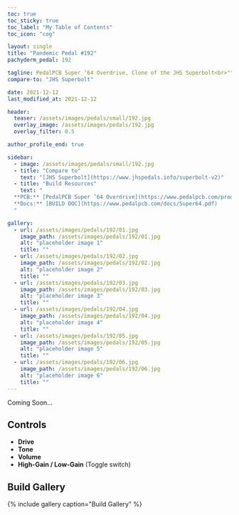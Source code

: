 ```yaml
---
toc: true
toc_sticky: true
toc_label: "My Table of Contents"
toc_icon: "cog"

layout: single
title: "Pandemic Pedal #192"
pachyderm_pedal: 192

tagline: PedalPCB Super ’64 Overdrive, Clone of the JHS Superbolt<br>"" - 
compare-to: "JHS Superbolt"

date: 2021-12-12
last_modified_at: 2021-12-12

header:
  teaser: /assets/images/pedals/small/192.jpg
  overlay_image: /assets/images/pedals/192.jpg
  overlay_filter: 0.5

author_profile_end: true

sidebar:
  - image: /assets/images/pedals/small/192.jpg
  - title: "Compare to"
    text: "[JHS Superbolt](https://www.jhspedals.info/superbolt-v2)"
  - title: "Build Resources"
    text: "
  **PCB:** [PedalPCB Super ’64 Overdrive](https://www.pedalpcb.com/product/super64/)<br>
  **Docs:** [BUILD DOC](https://www.pedalpcb.com/docs/Super64.pdf)
  "

gallery:
  - url: /assets/images/pedals/192/01.jpg
    image_path: /assets/images/pedals/192/01.jpg
    alt: "placeholder image 1"
    title: ""
  - url: /assets/images/pedals/192/02.jpg
    image_path: /assets/images/pedals/192/02.jpg
    alt: "placeholder image 2"
    title: ""
  - url: /assets/images/pedals/192/03.jpg
    image_path: /assets/images/pedals/192/03.jpg
    alt: "placeholder image 3"
    title: ""
  - url: /assets/images/pedals/192/04.jpg
    image_path: /assets/images/pedals/192/04.jpg
    alt: "placeholder image 4"
    title: ""
  - url: /assets/images/pedals/192/05.jpg
    image_path: /assets/images/pedals/192/05.jpg
    alt: "placeholder image 5"
    title: ""
  - url: /assets/images/pedals/192/06.jpg
    image_path: /assets/images/pedals/192/06.jpg
    alt: "placeholder image 6"
    title: ""
---
```




Coming Soon...

## Controls

* **Drive**
* **Tone**
* **Volume**
* **High-Gain / Low-Gain** (Toggle switch)

## Build Gallery

{% include gallery caption="Build Gallery" %}
